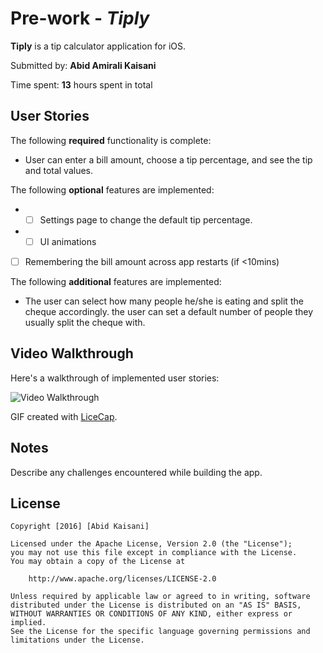 # Pre-work - *Tiply*

**Tiply** is a tip calculator application for iOS.

Submitted by: **Abid Amirali Kaisani**

Time spent: **13** hours spent in total

## User Stories

The following **required** functionality is complete:

- User can enter a bill amount, choose a tip percentage, and see the tip and total values.

The following **optional** features are implemented:

- * [ ] Settings page to change the default tip percentage.
- * [ ] UI animations
- [ ] Remembering the bill amount across app restarts (if <10mins)

The following **additional** features are implemented:

- The user can select how many people he/she is eating and split the cheque accordingly. the user can set a default number of people they usually split the cheque with.

## Video Walkthrough 

Here's a walkthrough of implemented user stories:

<img src='http://imgur.com/a/Vm1A1' title='Video Walkthrough' width='' alt='Video Walkthrough' />

GIF created with [LiceCap](http://www.cockos.com/licecap/).

## Notes

Describe any challenges encountered while building the app.

## License

    Copyright [2016] [Abid Kaisani]

    Licensed under the Apache License, Version 2.0 (the "License");
    you may not use this file except in compliance with the License.
    You may obtain a copy of the License at

        http://www.apache.org/licenses/LICENSE-2.0

    Unless required by applicable law or agreed to in writing, software
    distributed under the License is distributed on an "AS IS" BASIS,
    WITHOUT WARRANTIES OR CONDITIONS OF ANY KIND, either express or implied.
    See the License for the specific language governing permissions and
    limitations under the License.